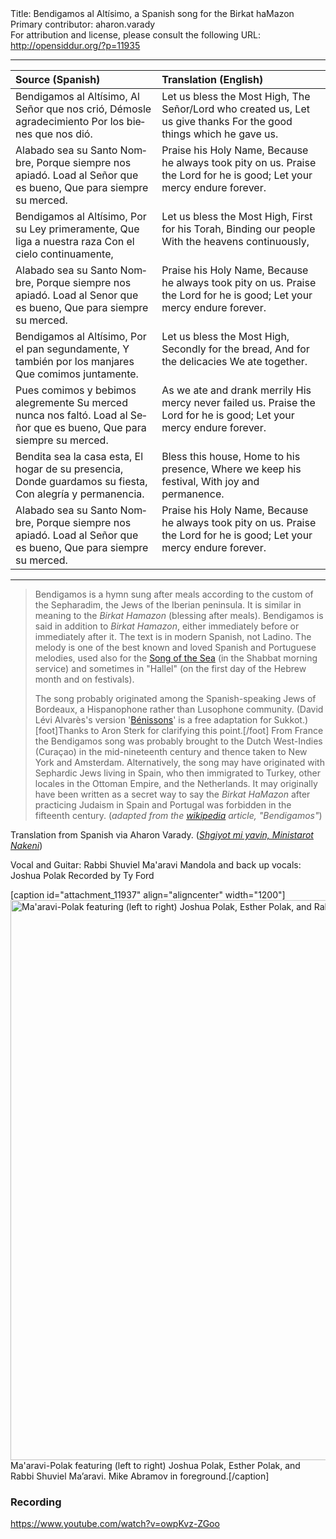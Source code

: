 <html>
<head></head>
<body>
Title: Bendigamos al Altísimo, a Spanish song for the Birkat haMazon<br />
Primary contributor: aharon.varady<br />
For attribution and license, please consult the following URL: <a href="http://opensiddur.org/?p=11935">http://opensiddur.org/?p=11935</a>
<p />
<hr />

<table style="margin-left: auto;margin-right: auto;" class="draggable">
<thead><tr><th id="x" style="text-align: left;">Source (Spanish)</th><th style="text-align: left;">Translation (English)</th></tr></thead>
<tbody>
<tr><td style="vertical-align:top;" width="46%">
<div class="spanish"><span lang="es">
Bendigamos al Altísimo,
Al Señor que nos crió,
Démosle agradecimiento
Por los bienes que nos dió.
</span></div></td>
 
<td style="vertical-align:top;" width="53%">
<div class="english">
Let us bless the Most High,
The Señor/Lord who created us,
Let us give thanks
For the good things which he gave us.
</div></td></tr>


<tr><td style="vertical-align:top;" width="46%">
<div class="spanish"><span lang="es">
Alabado sea su Santo Nombre,
Porque siempre nos apiadó.
Load al Señor que es bueno,
Que para siempre su merced.
</span></div></td>
 
<td style="vertical-align:top;" width="53%">
<div class="english">
Praise his Holy Name,
Because he always took pity on us.
Praise the Lord for he is good;
Let your mercy endure forever.
</div></td></tr>


<tr><td style="vertical-align:top;" width="46%">
<div class="spanish"><span lang="es">
Bendigamos al Altísimo,
Por su Ley primeramente,
Que liga a nuestra raza
Con el cielo continuamente,
</span></div></td>
 
<td style="vertical-align:top;" width="53%">
<div class="english">
Let us bless the Most High,
First for his Torah,
Binding our people
With the heavens continuously,
</div></td></tr>


<tr><td style="vertical-align:top;" width="46%">
<div class="spanish"><span lang="es">
Alabado sea su Santo Nombre,
Porque siempre nos apiadó.
Load al Senor que es bueno,
Que para siempre su merced.
</span></div></td>
 
<td style="vertical-align:top;" width="53%">
<div class="english">
Praise his Holy Name,
Because he always took pity on us.
Praise the Lord for he is good;
Let your mercy endure forever.
</div></td></tr>


<tr><td style="vertical-align:top;" width="46%">
<div class="spanish"><span lang="es">
Bendigamos al Altísimo,
Por el pan segundamente,
Y también por los manjares
Que comimos juntamente.
</span></div></td>
 
<td style="vertical-align:top;" width="53%">
<div class="english">
Let us bless the Most High,
Secondly for the bread,
And for the delicacies
We ate together.
</div></td></tr>


<tr><td style="vertical-align:top;" width="46%">
<div class="spanish"><span lang="es">
Pues comimos y bebimos alegremente
Su merced nunca nos faltó.
Load al Señor que es bueno,
Que para siempre su merced.
</span></div></td>
 
<td style="vertical-align:top;" width="53%">
<div class="english">
As we ate and drank merrily
His mercy never failed us.
Praise the Lord for he is good;
Let your mercy endure forever.
</div></td></tr>


<tr><td style="vertical-align:top;" width="46%">
<div class="spanish"><span lang="es">
Bendita sea la casa esta,
El hogar de su presencia,
Donde guardamos su fiesta,
Con alegría y permanencia.
</span></div></td>
 
<td style="vertical-align:top;" width="53%">
<div class="english">
Bless this house,
Home to his presence,
Where we keep his festival,
With joy and permanence.
</div></td></tr>


<tr><td style="vertical-align:top;" width="46%">
<div class="spanish"><span lang="es">
Alabado sea su Santo Nombre,
Porque siempre nos apiadó.
Load al Señor que es bueno,
Que para siempre su merced.
</span></div></td>
 
<td style="vertical-align:top;" width="53%">
<div class="english">
Praise his Holy Name,
Because he always took pity on us.
Praise the Lord for he is good;
Let your mercy endure forever.
</div></td></tr>
</tbody></table>

<hr />

<blockquote>Bendigamos is a hymn sung after meals according to the custom of the Sepharadim, the Jews of the Iberian peninsula. It is similar in meaning to the <em>Birkat Hamazon</em> (blessing after meals). Bendigamos is said in addition to <em>Birkat Hamazon</em>, either immediately before or immediately after it. The text is in modern Spanish, not Ladino. The melody is one of the best known and loved Spanish and Portuguese melodies, used also for the <a href="https://opensiddur.org/set-prayers/earth-cycle/daytime/morning/the-song-of-the-sea-sung-with-a-moroccan-nusa%e1%b8%a5-by-r-hillel-%e1%b8%a5ayim-yisraeli-lavery-2/">Song of the Sea</a> (in the Shabbat morning service) and sometimes in "Hallel" (on the first day of the Hebrew month and on festivals).

The song probably originated among the Spanish-speaking Jews of Bordeaux, a Hispanophone rather than Lusophone community. (David Lévi Alvarès's version '<a href="https://www.youtube.com/watch?v=IjOZ8tGuVbI">Bénissons</a>' is a free adaptation for Sukkot.)[foot]Thanks to Aron Sterk for clarifying this point.[/foot] From France the Bendigamos song was probably brought to the Dutch West-Indies (Curaçao) in the mid-nineteenth century and thence taken to New York and Amsterdam. Alternatively, the song may have originated with Sephardic Jews living in Spain, who then immigrated to Turkey, other locales in the Ottoman Empire, and the Netherlands. It may originally have been written as a secret way to say the <em>Birkat HaMazon</em> after practicing Judaism in Spain and Portugal was forbidden in the fifteenth century. (<em>adapted from the <a href="https://en.wikipedia.org/wiki/Bendigamos">wikipedia</a> article, "Bendigamos"</em>)</blockquote>

Translation from Spanish via Aharon Varady. (<a href="https://opensiddur.org/contact"><em>Shgiyot mi yavin, Ministarot Nakeni</em></a>)

Vocal and Guitar: Rabbi Shuviel Ma'aravi 
Mandola and back up vocals: Joshua Polak 
Recorded by Ty Ford

[caption id="attachment_11937" align="aligncenter" width="1200"]<a href="https://opensiddur.org/wp-content/uploads/2015/09/Maaravi-Polak.jpg"><img src="https://opensiddur.org/wp-content/uploads/2015/09/Maaravi-Polak.jpg" alt="Ma&#039;aravi-Polak featuring (left to right) Joshua Polak, Esther Polak, and Rabbi Shuviel Ma’aravi. Mike Abramov in foreground." width="1200" height="896" class="size-full wp-image-11937" /></a> Ma'aravi-Polak featuring (left to right) Joshua Polak, Esther Polak, and Rabbi Shuviel Ma’aravi. Mike Abramov in foreground.[/caption]

<h3>Recording</h3>

https://www.youtube.com/watch?v=owpKvz-ZGoo
</body>
</html>